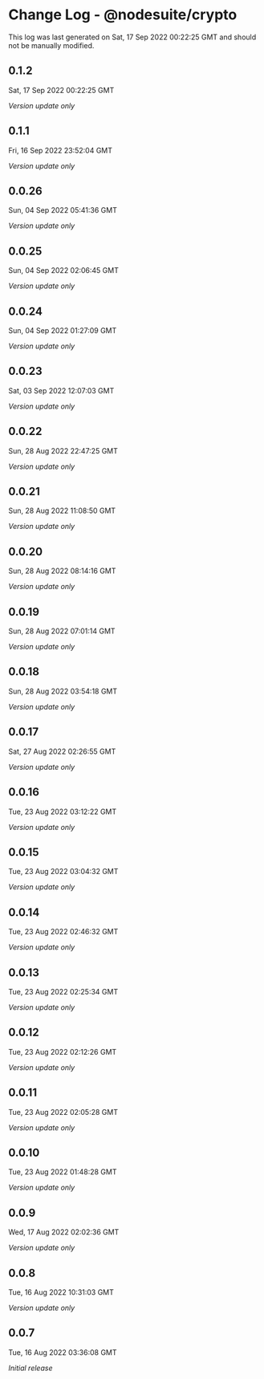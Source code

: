 # Change Log - @nodesuite/crypto

This log was last generated on Sat, 17 Sep 2022 00:22:25 GMT and should not be manually modified.

## 0.1.2
Sat, 17 Sep 2022 00:22:25 GMT

_Version update only_

## 0.1.1
Fri, 16 Sep 2022 23:52:04 GMT

_Version update only_

## 0.0.26
Sun, 04 Sep 2022 05:41:36 GMT

_Version update only_

## 0.0.25
Sun, 04 Sep 2022 02:06:45 GMT

_Version update only_

## 0.0.24
Sun, 04 Sep 2022 01:27:09 GMT

_Version update only_

## 0.0.23
Sat, 03 Sep 2022 12:07:03 GMT

_Version update only_

## 0.0.22
Sun, 28 Aug 2022 22:47:25 GMT

_Version update only_

## 0.0.21
Sun, 28 Aug 2022 11:08:50 GMT

_Version update only_

## 0.0.20
Sun, 28 Aug 2022 08:14:16 GMT

_Version update only_

## 0.0.19
Sun, 28 Aug 2022 07:01:14 GMT

_Version update only_

## 0.0.18
Sun, 28 Aug 2022 03:54:18 GMT

_Version update only_

## 0.0.17
Sat, 27 Aug 2022 02:26:55 GMT

_Version update only_

## 0.0.16
Tue, 23 Aug 2022 03:12:22 GMT

_Version update only_

## 0.0.15
Tue, 23 Aug 2022 03:04:32 GMT

_Version update only_

## 0.0.14
Tue, 23 Aug 2022 02:46:32 GMT

_Version update only_

## 0.0.13
Tue, 23 Aug 2022 02:25:34 GMT

_Version update only_

## 0.0.12
Tue, 23 Aug 2022 02:12:26 GMT

_Version update only_

## 0.0.11
Tue, 23 Aug 2022 02:05:28 GMT

_Version update only_

## 0.0.10
Tue, 23 Aug 2022 01:48:28 GMT

_Version update only_

## 0.0.9
Wed, 17 Aug 2022 02:02:36 GMT

_Version update only_

## 0.0.8
Tue, 16 Aug 2022 10:31:03 GMT

_Version update only_

## 0.0.7
Tue, 16 Aug 2022 03:36:08 GMT

_Initial release_

